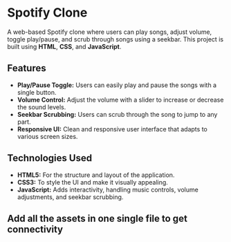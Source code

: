 # Spotify Clone

A web-based Spotify clone where users can play songs, adjust volume, toggle play/pause, and scrub through songs using a seekbar. This project is built using **HTML**, **CSS**, and **JavaScript**.

## Features

- **Play/Pause Toggle:** Users can easily play and pause the songs with a single button.
- **Volume Control:** Adjust the volume with a slider to increase or decrease the sound levels.
- **Seekbar Scrubbing:** Users can scrub through the song to jump to any part.
- **Responsive UI:** Clean and responsive user interface that adapts to various screen sizes.

## Technologies Used

- **HTML5:** For the structure and layout of the application.
- **CSS3:** To style the UI and make it visually appealing.
- **JavaScript:** Adds interactivity, handling music controls, volume adjustments, and seekbar scrubbing.

## Add all the assets in one single file to get connectivity

